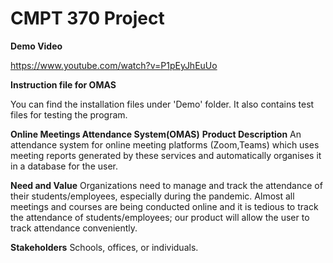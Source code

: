 # CMPT 370 Project

**Demo Video**

https://www.youtube.com/watch?v=P1pEyJhEuUo

**Instruction file for OMAS**

You can find the installation files under 'Demo' folder. It also contains test files for testing the program.


**Online Meetings Attendance System(OMAS)**
**Product Description**
An attendance system for online meeting platforms (Zoom,Teams) which uses meeting reports generated by these services and automatically organises it in a database for the user.

**Need and Value**
Organizations need to manage and track the attendance of their students/employees, especially during the pandemic. Almost all meetings and courses are being conducted online and it is tedious to track the attendance of students/employees; our product will allow the user to track attendance conveniently.

**Stakeholders**
Schools, offices, or individuals.
